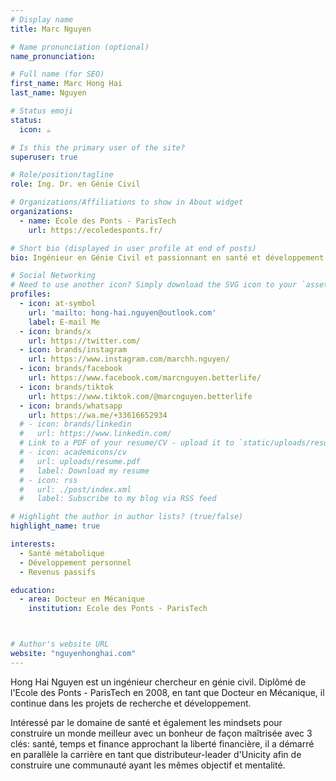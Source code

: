 ```yaml
---
# Display name
title: Marc Nguyen

# Name pronunciation (optional)
name_pronunciation: 

# Full name (for SEO)
first_name: Marc Hong Hai
last_name: Nguyen

# Status emoji
status:
  icon: ☕️

# Is this the primary user of the site?
superuser: true

# Role/position/tagline
role: Ing. Dr. en Génie Civil

# Organizations/Affiliations to show in About widget
organizations:
  - name: Ecole des Ponts - ParisTech
    url: https://ecoledesponts.fr/

# Short bio (displayed in user profile at end of posts)
bio: Ingénieur en Génie Civil et passionnant en santé et développement personnel.

# Social Networking
# Need to use another icon? Simply download the SVG icon to your `assets/media/icons/` folder.
profiles:
  - icon: at-symbol
    url: 'mailto: hong-hai.nguyen@outlook.com'
    label: E-mail Me
  - icon: brands/x
    url: https://twitter.com/
  - icon: brands/instagram
    url: https://www.instagram.com/marchh.nguyen/
  - icon: brands/facebook
    url: https://www.facebook.com/marcnguyen.betterlife/
  - icon: brands/tiktok
    url: https://www.tiktok.com/@marcnguyen.betterlife
  - icon: brands/whatsapp
    url: https://wa.me/+33616652934
  # - icon: brands/linkedin
  #   url: https://www.linkedin.com/
  # Link to a PDF of your resume/CV - upload it to `static/uploads/resume.pdf`
  # - icon: academicons/cv
  #   url: uploads/resume.pdf
  #   label: Download my resume
  # - icon: rss
  #   url: ./post/index.xml
  #   label: Subscribe to my blog via RSS feed

# Highlight the author in author lists? (true/false)
highlight_name: true

interests:
  - Santé métabolique
  - Développement personnel
  - Revenus passifs

education:
  - area: Docteur en Mécanique
    institution: Ecole des Ponts - ParisTech



# Author's website URL
website: "nguyenhonghai.com"
---
```


Hong Hai Nguyen est un ingénieur chercheur en génie civil. Diplômé de l'Ecole des Ponts - ParisTech en 2008, en tant que Docteur en Mécanique, il continue dans les projets de recherche et développement. 

Intéressé par le domaine de santé et également les mindsets pour construire un monde meilleur avec un bonheur de façon maîtrisée avec 3 clés: santé, temps et finance approchant la liberté financière, il a démarré en parallèle la carrière en tant que distributeur-leader d'Unicity afin de construire une communauté ayant les mêmes objectif et mentalité.


